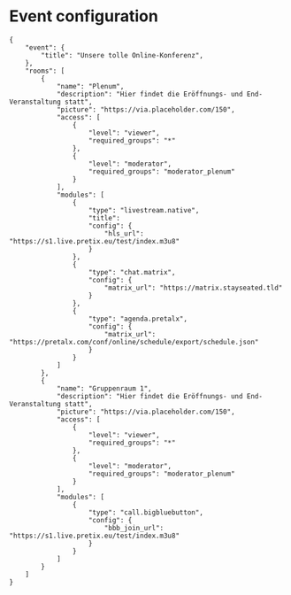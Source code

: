 Event configuration
===================

    {
        "event": {
            "title": "Unsere tolle Online-Konferenz",
        },
        "rooms": [
            {
                "name": "Plenum",
                "description": "Hier findet die Eröffnungs- und End-Veranstaltung statt",
                "picture": "https://via.placeholder.com/150",
                "access": [
                    {
                        "level": "viewer",
                        "required_groups": "*"
                    },
                    {
                        "level": "moderator",
                        "required_groups": "moderator_plenum"
                    }
                ],
                "modules": [
                    {
                        "type": "livestream.native",
                        "title": 
                        "config": {
                            "hls_url": "https://s1.live.pretix.eu/test/index.m3u8"
                        }
                    },
                    {
                        "type": "chat.matrix",
                        "config": {
                            "matrix_url": "https://matrix.stayseated.tld"
                        }
                    },
                    {
                        "type": "agenda.pretalx",
                        "config": {
                            "matrix_url": "https://pretalx.com/conf/online/schedule/export/schedule.json"
                        }
                    }
                ]
            },
            {
                "name": "Gruppenraum 1",
                "description": "Hier findet die Eröffnungs- und End-Veranstaltung statt",
                "picture": "https://via.placeholder.com/150",
                "access": [
                    {
                        "level": "viewer",
                        "required_groups": "*"
                    },
                    {
                        "level": "moderator",
                        "required_groups": "moderator_plenum"
                    }
                ],
                "modules": [
                    {
                        "type": "call.bigbluebutton",
                        "config": {
                            "bbb_join_url": "https://s1.live.pretix.eu/test/index.m3u8"
                        }
                    }
                ]
            }
        ]
    }

